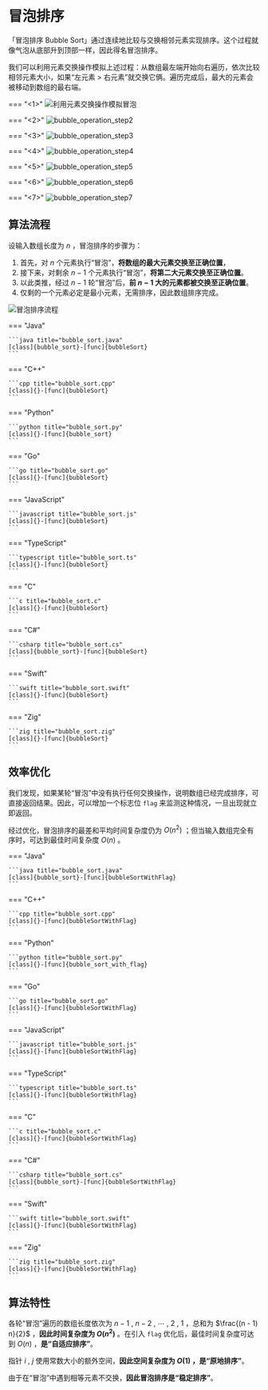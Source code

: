 # 冒泡排序

「冒泡排序 Bubble Sort」通过连续地比较与交换相邻元素实现排序。这个过程就像气泡从底部升到顶部一样，因此得名冒泡排序。

我们可以利用元素交换操作模拟上述过程：从数组最左端开始向右遍历，依次比较相邻元素大小，如果“左元素 > 右元素”就交换它俩。遍历完成后，最大的元素会被移动到数组的最右端。

=== "<1>"
    ![利用元素交换操作模拟冒泡](bubble_sort.assets/bubble_operation_step1.png)

=== "<2>"
    ![bubble_operation_step2](bubble_sort.assets/bubble_operation_step2.png)

=== "<3>"
    ![bubble_operation_step3](bubble_sort.assets/bubble_operation_step3.png)

=== "<4>"
    ![bubble_operation_step4](bubble_sort.assets/bubble_operation_step4.png)

=== "<5>"
    ![bubble_operation_step5](bubble_sort.assets/bubble_operation_step5.png)

=== "<6>"
    ![bubble_operation_step6](bubble_sort.assets/bubble_operation_step6.png)

=== "<7>"
    ![bubble_operation_step7](bubble_sort.assets/bubble_operation_step7.png)

## 算法流程

设输入数组长度为 $n$ ，冒泡排序的步骤为：

1. 首先，对 $n$ 个元素执行“冒泡”，**将数组的最大元素交换至正确位置**，
2. 接下来，对剩余 $n - 1$ 个元素执行“冒泡”，**将第二大元素交换至正确位置**。
3. 以此类推，经过 $n - 1$ 轮“冒泡”后，**前 $n - 1$ 大的元素都被交换至正确位置**。
4. 仅剩的一个元素必定是最小元素，无需排序，因此数组排序完成。

![冒泡排序流程](bubble_sort.assets/bubble_sort_overview.png)

=== "Java"

    ```java title="bubble_sort.java"
    [class]{bubble_sort}-[func]{bubbleSort}
    ```

=== "C++"

    ```cpp title="bubble_sort.cpp"
    [class]{}-[func]{bubbleSort}
    ```

=== "Python"

    ```python title="bubble_sort.py"
    [class]{}-[func]{bubble_sort}
    ```

=== "Go"

    ```go title="bubble_sort.go"
    [class]{}-[func]{bubbleSort}
    ```

=== "JavaScript"

    ```javascript title="bubble_sort.js"
    [class]{}-[func]{bubbleSort}
    ```

=== "TypeScript"

    ```typescript title="bubble_sort.ts"
    [class]{}-[func]{bubbleSort}
    ```

=== "C"

    ```c title="bubble_sort.c"
    [class]{}-[func]{bubbleSort}
    ```

=== "C#"

    ```csharp title="bubble_sort.cs"
    [class]{bubble_sort}-[func]{bubbleSort}
    ```

=== "Swift"

    ```swift title="bubble_sort.swift"
    [class]{}-[func]{bubbleSort}
    ```

=== "Zig"

    ```zig title="bubble_sort.zig"
    [class]{}-[func]{bubbleSort}
    ```

## 效率优化

我们发现，如果某轮“冒泡”中没有执行任何交换操作，说明数组已经完成排序，可直接返回结果。因此，可以增加一个标志位 `flag` 来监测这种情况，一旦出现就立即返回。

经过优化，冒泡排序的最差和平均时间复杂度仍为 $O(n^2)$ ；但当输入数组完全有序时，可达到最佳时间复杂度 $O(n)$ 。

=== "Java"

    ```java title="bubble_sort.java"
    [class]{bubble_sort}-[func]{bubbleSortWithFlag}
    ```

=== "C++"

    ```cpp title="bubble_sort.cpp"
    [class]{}-[func]{bubbleSortWithFlag}
    ```

=== "Python"

    ```python title="bubble_sort.py"
    [class]{}-[func]{bubble_sort_with_flag}
    ```

=== "Go"

    ```go title="bubble_sort.go"
    [class]{}-[func]{bubbleSortWithFlag}
    ```

=== "JavaScript"

    ```javascript title="bubble_sort.js"
    [class]{}-[func]{bubbleSortWithFlag}
    ```

=== "TypeScript"

    ```typescript title="bubble_sort.ts"
    [class]{}-[func]{bubbleSortWithFlag}
    ```

=== "C"

    ```c title="bubble_sort.c"
    [class]{}-[func]{bubbleSortWithFlag}
    ```

=== "C#"

    ```csharp title="bubble_sort.cs"
    [class]{bubble_sort}-[func]{bubbleSortWithFlag}
    ```

=== "Swift"

    ```swift title="bubble_sort.swift"
    [class]{}-[func]{bubbleSortWithFlag}
    ```

=== "Zig"

    ```zig title="bubble_sort.zig"
    [class]{}-[func]{bubbleSortWithFlag}
    ```

## 算法特性

各轮“冒泡”遍历的数组长度依次为 $n - 1$ , $n - 2$ , $\cdots$ , $2$ , $1$ ，总和为 $\frac{(n - 1) n}{2}$ ，**因此时间复杂度为 $O(n^2)$** 。在引入 `flag` 优化后，最佳时间复杂度可达到 $O(n)$ ，**是“自适应排序”**。

指针 $i$ , $j$ 使用常数大小的额外空间，**因此空间复杂度为 $O(1)$ ，是“原地排序”**。

由于在“冒泡”中遇到相等元素不交换，**因此冒泡排序是“稳定排序”**。
